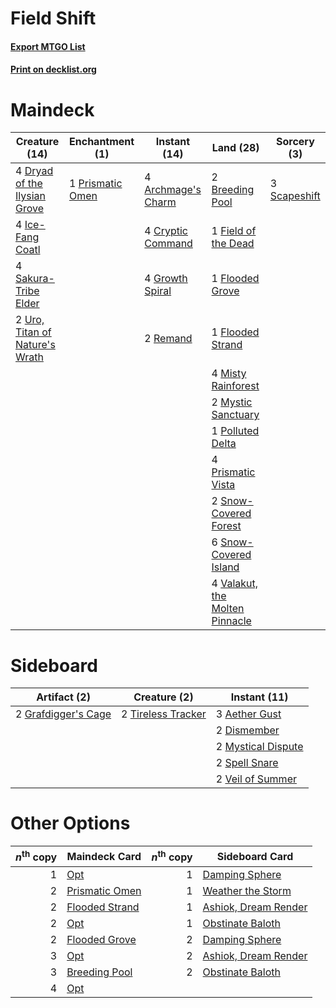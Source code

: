 # Field Shift

#### [Export MTGO List](../collection/Field%20Shift/Field%20Shift.txt)
#### [Print on decklist.org](http://decklist.org/?deckmain=4%09Archmage's%20Charm%0A2%09Breeding%20Pool%0A4%09Cryptic%20Command%0A4%09Dryad%20of%20the%20Ilysian%20Grove%0A1%09Field%20of%20the%20Dead%0A1%09Flooded%20Grove%0A1%09Flooded%20Strand%0A4%09Growth%20Spiral%0A4%09Ice-Fang%20Coatl%0A4%09Misty%20Rainforest%0A2%09Mystic%20Sanctuary%0A1%09Polluted%20Delta%0A1%09Prismatic%20Omen%0A4%09Prismatic%20Vista%0A2%09Remand%0A4%09Sakura-Tribe%20Elder%0A3%09Scapeshift%0A2%09Snow-Covered%20Forest%0A6%09Snow-Covered%20Island%0A2%09Uro,%20Titan%20of%20Nature's%20Wrath%0A4%09Valakut,%20the%20Molten%20Pinnacle&deckside=3%09Aether%20Gust%0A2%09Dismember%0A2%09Grafdigger's%20Cage%0A2%09Mystical%20Dispute%0A2%09Spell%20Snare%0A2%09Tireless%20Tracker%0A2%09Veil%20of%20Summer)
# Maindeck

|                                              Creature (14)                                              |                                      Enchantment (1)                                      |                                        Instant (14)                                         |                                                Land (28)                                                |                                      Sorcery (3)                                      |
|---------------------------------------------------------------------------------------------------------|-------------------------------------------------------------------------------------------|---------------------------------------------------------------------------------------------|---------------------------------------------------------------------------------------------------------|---------------------------------------------------------------------------------------|
|4 [Dryad of the Ilysian Grove](http://gatherer.wizards.com/Pages/Card/Details.aspx?multiverseid=476420)  |1 [Prismatic Omen](http://gatherer.wizards.com/Pages/Card/Details.aspx?multiverseid=151989)|4 [Archmage's Charm](http://gatherer.wizards.com/Pages/Card/Details.aspx?multiverseid=463989)|2 [Breeding Pool](http://gatherer.wizards.com/Pages/Card/Details.aspx?multiverseid=97088)                |3 [Scapeshift](http://gatherer.wizards.com/Pages/Card/Details.aspx?multiverseid=447337)|
|4 [Ice-Fang Coatl](http://gatherer.wizards.com/Pages/Card/Details.aspx?multiverseid=464152)              |                                                                                           |4 [Cryptic Command](http://gatherer.wizards.com/Pages/Card/Details.aspx?multiverseid=438614) |1 [Field of the Dead](http://gatherer.wizards.com/Pages/Card/Details.aspx?multiverseid=467001)           |                                                                                       |
|4 [Sakura-Tribe Elder](http://gatherer.wizards.com/Pages/Card/Details.aspx?multiverseid=220582)          |                                                                                           |4 [Growth Spiral](http://gatherer.wizards.com/Pages/Card/Details.aspx?multiverseid=457322)   |1 [Flooded Grove](http://gatherer.wizards.com/Pages/Card/Details.aspx?multiverseid=442228)               |                                                                                       |
|2 [Uro, Titan of Nature's Wrath](http://gatherer.wizards.com/Pages/Card/Details.aspx?multiverseid=476480)|                                                                                           |2 [Remand](http://gatherer.wizards.com/Pages/Card/Details.aspx?multiverseid=380255)          |1 [Flooded Strand](http://gatherer.wizards.com/Pages/Card/Details.aspx?multiverseid=405098)              |                                                                                       |
|                                                                                                         |                                                                                           |                                                                                             |4 [Misty Rainforest](http://gatherer.wizards.com/Pages/Card/Details.aspx?multiverseid=405102)            |                                                                                       |
|                                                                                                         |                                                                                           |                                                                                             |2 [Mystic Sanctuary](http://gatherer.wizards.com/Pages/Card/Details.aspx?multiverseid=473209)            |                                                                                       |
|                                                                                                         |                                                                                           |                                                                                             |1 [Polluted Delta](http://gatherer.wizards.com/Pages/Card/Details.aspx?multiverseid=405104)              |                                                                                       |
|                                                                                                         |                                                                                           |                                                                                             |4 [Prismatic Vista](http://gatherer.wizards.com/Pages/Card/Details.aspx?multiverseid=464193)             |                                                                                       |
|                                                                                                         |                                                                                           |                                                                                             |2 [Snow-Covered Forest](http://gatherer.wizards.com/Pages/Card/Details.aspx?multiverseid=121192)         |                                                                                       |
|                                                                                                         |                                                                                           |                                                                                             |6 [Snow-Covered Island](http://gatherer.wizards.com/Pages/Card/Details.aspx?multiverseid=121130)         |                                                                                       |
|                                                                                                         |                                                                                           |                                                                                             |4 [Valakut, the Molten Pinnacle](http://gatherer.wizards.com/Pages/Card/Details.aspx?multiverseid=190400)|                                                                                       |


# Sideboard

|                                         Artifact (2)                                         |                                        Creature (2)                                         |                                        Instant (11)                                         |
|----------------------------------------------------------------------------------------------|---------------------------------------------------------------------------------------------|---------------------------------------------------------------------------------------------|
|2 [Grafdigger's Cage](http://gatherer.wizards.com/Pages/Card/Details.aspx?multiverseid=278452)|2 [Tireless Tracker](http://gatherer.wizards.com/Pages/Card/Details.aspx?multiverseid=409997)|3 [Aether Gust](http://gatherer.wizards.com/Pages/Card/Details.aspx?multiverseid=466796)     |
|                                                                                              |                                                                                             |2 [Dismember](http://gatherer.wizards.com/Pages/Card/Details.aspx?multiverseid=382182)       |
|                                                                                              |                                                                                             |2 [Mystical Dispute](http://gatherer.wizards.com/Pages/Card/Details.aspx?multiverseid=473020)|
|                                                                                              |                                                                                             |2 [Spell Snare](http://gatherer.wizards.com/Pages/Card/Details.aspx?multiverseid=446100)     |
|                                                                                              |                                                                                             |2 [Veil of Summer](http://gatherer.wizards.com/Pages/Card/Details.aspx?multiverseid=466952)  |


# Other Options

|*n*<sup>th</sup> copy|                                      Maindeck Card                                      |*n*<sup>th</sup> copy|                                        Sideboard Card                                         |
|--------------------:|-----------------------------------------------------------------------------------------|--------------------:|-----------------------------------------------------------------------------------------------|
|                    1|[Opt](http://gatherer.wizards.com/Pages/Card/Details.aspx?multiverseid=442948)           |                    1|[Damping Sphere](http://gatherer.wizards.com/Pages/Card/Details.aspx?multiverseid=443101)      |
|                    2|[Prismatic Omen](http://gatherer.wizards.com/Pages/Card/Details.aspx?multiverseid=151989)|                    1|[Weather the Storm](http://gatherer.wizards.com/Pages/Card/Details.aspx?multiverseid=464140)   |
|                    2|[Flooded Strand](http://gatherer.wizards.com/Pages/Card/Details.aspx?multiverseid=405098)|                    1|[Ashiok, Dream Render](http://gatherer.wizards.com/Pages/Card/Details.aspx?multiverseid=461155)|
|                    2|[Opt](http://gatherer.wizards.com/Pages/Card/Details.aspx?multiverseid=442948)           |                    1|[Obstinate Baloth](http://gatherer.wizards.com/Pages/Card/Details.aspx?multiverseid=438745)    |
|                    2|[Flooded Grove](http://gatherer.wizards.com/Pages/Card/Details.aspx?multiverseid=442228) |                    2|[Damping Sphere](http://gatherer.wizards.com/Pages/Card/Details.aspx?multiverseid=443101)      |
|                    3|[Opt](http://gatherer.wizards.com/Pages/Card/Details.aspx?multiverseid=442948)           |                    2|[Ashiok, Dream Render](http://gatherer.wizards.com/Pages/Card/Details.aspx?multiverseid=461155)|
|                    3|[Breeding Pool](http://gatherer.wizards.com/Pages/Card/Details.aspx?multiverseid=97088)  |                    2|[Obstinate Baloth](http://gatherer.wizards.com/Pages/Card/Details.aspx?multiverseid=438745)    |
|                    4|[Opt](http://gatherer.wizards.com/Pages/Card/Details.aspx?multiverseid=442948)           |                     |                                                                                               |

